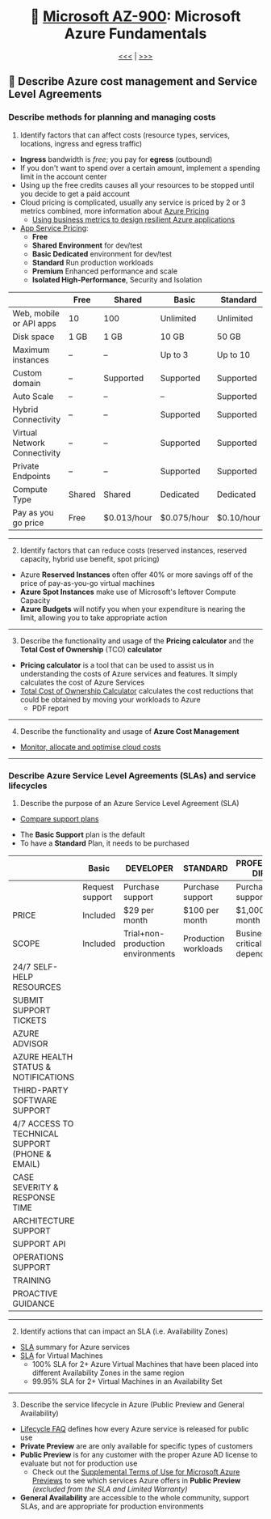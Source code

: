 <div align="center">
      
# 🧱 [Microsoft AZ-900](az-900-index.md): Microsoft Azure Fundamentals
      
[<<<](az-900-part5.md) | [>>>](az-900-part1.md)
      
</div>


## 🤑 Describe **Azure cost management** and **Service Level Agreements**

### Describe methods for planning and managing costs
1. Identify factors that can affect costs (resource types, services, locations, ingress and egress traffic)
+ **Ingress** bandwidth is _free_; you pay for **egress** (outbound)
+ If you don't want to spend over a certain amount, implement a spending limit in the account center
+ Using up the free credits causes all your resources to be stopped until you decide to get a paid account
+ Cloud pricing is complicated, usually any service is priced by 2 or 3 metrics combined, more information about [Azure Pricing](https://azure.microsoft.com/en-in/pricing/#product-pricing)
  + [Using business metrics to design resilient Azure applications](https://learn.microsoft.com/en-us/azure/architecture/framework/resiliency/business-metrics#understand-service-levelagreements)
+ [App Service Pricing](https://azure.microsoft.com/en-in/pricing/details/app-service/windows/):
    - **Free**
    - **Shared Environment** for dev/test
    - **Basic Dedicated** environment for dev/test
    - **Standard** Run production workloads
    - **Premium** Enhanced performance and scale
    - **Isolated High-Performance**, Security and Isolation


|                              | Free   | Shared      | Basic       | Standard   | Premium    | Isolated   |
|------------------------------|--------|-------------|-------------|------------|------------|------------|
| Web, mobile or API apps      | 10     | 100         | Unlimited   | Unlimited  | Unlimited  | Unlimited  |
| Disk space                   | 1 GB   | 1 GB        | 10 GB       | 50 GB      | 250 GB     | 1 TB       |
| Maximum instances            | –      | –           | Up to 3     | Up to 10   | Up to 30   | Up to 100  |
| Custom domain                | –      | Supported   | Supported   | Supported  | Supported  | Supported  |
| Auto Scale                   | –      | –           | –           | Supported  | Supported  | Supported  |
| Hybrid Connectivity          | –      | –           | Supported   | Supported  | Supported  | Supported  |
| Virtual Network Connectivity | –      | –           | Supported   | Supported  | Supported  | Supported  |
| Private Endpoints            | –      | –           | Supported   | Supported  | Supported  | Supported  |
| Compute Type                 | Shared | Shared      | Dedicated   | Dedicated  | Dedicated  | Isolated   |
| Pay as you go price          | Free   | $0.013/hour | $0.075/hour | $0.10/hour | $0.20/hour | $0.40/hour |


- - -

2. Identify factors that can reduce costs (reserved instances, reserved capacity, hybrid use benefit, spot pricing)
+ Azure **Reserved Instances** often offer 40% or more savings off of the price of pay-as-you-go virtual machines
+ **Azure Spot Instances** make use of Microsoft's leftover Compute Capacity
+ **Azure Budgets** will notify you when your expenditure is nearing the limit, allowing you to take appropriate action



- - -

3. Describe the functionality and usage of the **Pricing calculator** and the **Total Cost of Ownership** (TCO) **calculator**
+ **Pricing calculator** is a tool that can be used to assist us in understanding the
costs of Azure services and features. It simply calculates the cost of Azure Services
+ [Total Cost of Ownership Calculator](https://azure.microsoft.com/en-in/pricing/tco/calculator/) calculates the cost reductions that could be obtained by moving your workloads to Azure
  - PDF report


- - -

4. Describe the functionality and usage of **Azure Cost Management**
+ [Monitor, allocate and optimise cloud costs](https://learn.microsoft.com/en-us/training/modules/analyze-costs-create-budgets-azure-cost-management/?WT.mc_id=AZ-MVP-5003556)

- - -

### Describe Azure Service Level Agreements (SLAs) and service lifecycles
1. Describe the purpose of an Azure Service Level Agreement (SLA)
- [Compare support plans](https://azure.microsoft.com/en-us/support/plans/)
+ The **Basic Support** plan is the default
+ To have a **Standard** Plan, it needs to be purchased

      
|                                                  | **Basic**       | **DEVELOPER**                     | **STANDARD**          | **PROFESSIONAL DIRECT**      |
|--------------------------------------------------|-----------------|-----------------------------------|-----------------------|------------------------------|
|                                                  | Request support | Purchase support                  | Purchase support      | Purchase support             |
| PRICE                                            | Included        | $29 per month	               | $100 per month        | $1,000 per month             |
| SCOPE                                            | Included        | Trial+non-production environments | Production workloads  | Business-critical dependence |
| 24/7 SELF-HELP RESOURCES                         |
| SUBMIT SUPPORT TICKETS                           |
| AZURE ADVISOR                                    |
| AZURE HEALTH STATUS & NOTIFICATIONS              |
| THIRD-PARTY SOFTWARE SUPPORT                     |
| 4/7 ACCESS TO TECHNICAL SUPPORT (PHONE & EMAIL)  |
| CASE SEVERITY & RESPONSE TIME                    |
| ARCHITECTURE SUPPORT                             |
| SUPPORT API                                      |
| OPERATIONS SUPPORT                               |
| TRAINING                                         |
| PROACTIVE GUIDANCE                               |




- - -

2. Identify actions that can impact an SLA (i.e. Availability Zones)
+ [SLA](https://azure.microsoft.com/en-gb/support/legal/sla/summary/) summary for Azure services
+ [SLA](https://azure.microsoft.com/en-us/support/legal/sla/virtual-machines/v1_9/) for Virtual Machines
  - 100% SLA for 2+ Azure Virtual Machines that have been placed into different Availability Zones in the same region
  - 99.95% SLA for 2+ Virtual Machines in an Availability Set

- - -

3. Describe the service lifecycle in Azure (Public Preview and General Availability)
+ [Lifecycle FAQ](https://learn.microsoft.com/en-us/lifecycle/faq/azure?WT.mc_id=AZ-MVP-5003556) defines how every Azure service is released for public use
+ **Private Preview** are are only available for specific types of customers
+ **Public Preview** is for any customer with the proper Azure AD license to evaluate but not for production use
  + Check out the [Supplemental Terms of Use for Microsoft Azure Previews](https://azure.microsoft.com/en-us/support/legal/preview-supplemental-terms/) to see which services Azure offers in **Public Preview** _(excluded from the SLA and Limited Warranty)_
+ **General Availability** are accessible to the whole community, support SLAs, and are appropriate for production environments

